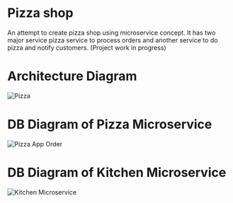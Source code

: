 # Pizza shop 

An attempt to create pizza shop using microservice concept.  It has two major service pizza service to process orders and another service to do pizza and notify customers.
(Project work in progress)

# Architecture Diagram

![Pizza](https://user-images.githubusercontent.com/39593586/121783369-c0e58900-cbcb-11eb-8cef-c093e023f0bb.png)


# DB Diagram of Pizza Microservice

![Pizza App Order](https://user-images.githubusercontent.com/39593586/121783860-c6909e00-cbce-11eb-99d0-3aee63a537ad.png)


# DB Diagram of Kitchen Microservice

![Kitchen Microservice](https://user-images.githubusercontent.com/39593586/121783797-508c3700-cbce-11eb-94f8-f665da6159c7.png)

